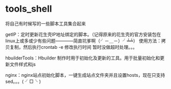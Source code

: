 # tools_shell

将自己有时候写的一些脚本工具集合起来


getIP：定时更新花生壳IP地址绑定的脚本。（记得原来的花生壳的官方安装包在linux上或多或少有些问题————简直坑爹啊（╯－＿－）╯╧╧）
使用方法：拷贝复制，然后执行crontab -e 修改执行时间
暂时没做超时处理。。。


hbuilderTools：Hbuilder 制作时用于初始化及更新的工具。用于批量初始化和更新文件样式和js

nginx：nginx站点初始化脚本，一键生成站点文件夹并且设置hosts，现在只支持sed。。。( ╯□╰ )
